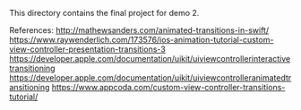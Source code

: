 This directory contains the final project for demo 2.

References:
http://mathewsanders.com/animated-transitions-in-swift/
https://www.raywenderlich.com/173576/ios-animation-tutorial-custom-view-controller-presentation-transitions-3
https://developer.apple.com/documentation/uikit/uiviewcontrollerinteractivetransitioning
https://developer.apple.com/documentation/uikit/uiviewcontrolleranimatedtransitioning
https://www.appcoda.com/custom-view-controller-transitions-tutorial/

